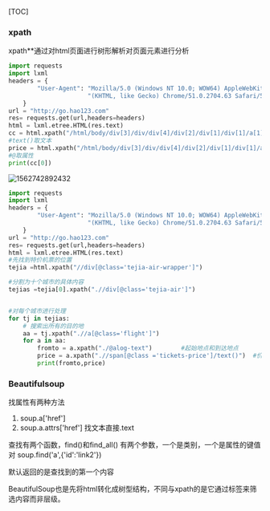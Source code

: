 [TOC]



### xpath

xpath**通过对html页面进行树形解析对页面元素进行分析

```python
import requests
import lxml
headers = {
        "User-Agent": "Mozilla/5.0 (Windows NT 10.0; WOW64) AppleWebKit/537.36 "
                      "(KHTML, like Gecko) Chrome/51.0.2704.63 Safari/537.36"
    }
url = "http://go.hao123.com"
res= requests.get(url,headers=headers)
html = lxml.etree.HTML(res.text)
cc = html.xpath("/html/body/div[3]/div/div[4]/div[2]/div[1]/div[1]/a[1]/span[1]/text()")
#text()取文本
price = html.xpath("/html/body/div[3]/div/div[4]/div[2]/div[1]/div[1]/a[1]/@alog-text")
#@取属性
print(cc[0])
```

![1562742892432](C:\Users\weizelin\AppData\Roaming\Typora\typora-user-images\1562742892432.png)



```python
import requests
import lxml
headers = {
        "User-Agent": "Mozilla/5.0 (Windows NT 10.0; WOW64) AppleWebKit/537.36 "
                      "(KHTML, like Gecko) Chrome/51.0.2704.63 Safari/537.36"
    }
url = "http://go.hao123.com"
res= requests.get(url,headers=headers)
html = lxml.etree.HTML(res.text)
#先找到特价机票的位置
tejia =html.xpath("//div[@class='tejia-air-wrapper']")

#分割为十个城市的具体内容
tejias =tejia[0].xpath(".//div[@class='tejia-air']")


#对每个城市进行处理
for tj in tejias:
    # 搜索出所有的目的地
    aa = tj.xpath(".//a[@class='flight']")
    for a in aa:
        fromto = a.xpath("./@alog-text")		#起始地点和到达地点
        price = a.xpath(".//span[@class ='tickets-price']/text()")	#价格
        print(fromto,price)
```

### Beautifulsoup

找属性有两种方法
1. soup.a['href']
2. soup.a.attrs['href']
找文本直接.text

查找有两个函数，find()和find_all()
有两个参数，一个是类别，一个是属性的键值对
soup.find('a',{'id':'link2'})

默认返回的是查找到的第一个内容

BeautifulSoup也是先将html转化成树型结构，不同与xpath的是它通过标签来筛选内容而非层级。